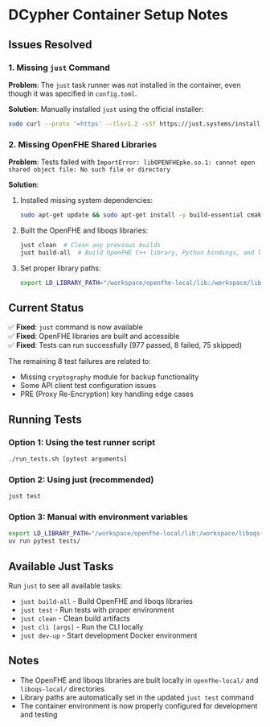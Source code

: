 # DCypher Container Setup Notes

## Issues Resolved

### 1. Missing `just` Command
**Problem**: The `just` task runner was not installed in the container, even though it was specified in `config.toml`.

**Solution**: Manually installed `just` using the official installer:
```bash
sudo curl --proto '=https' --tlsv1.2 -sSf https://just.systems/install.sh | sudo bash -s -- --to /usr/local/bin
```

### 2. Missing OpenFHE Shared Libraries
**Problem**: Tests failed with `ImportError: libOPENFHEpke.so.1: cannot open shared object file: No such file or directory`

**Solution**: 
1. Installed missing system dependencies:
   ```bash
   sudo apt-get update && sudo apt-get install -y build-essential cmake pkg-config libssl-dev git curl wget
   ```

2. Built the OpenFHE and liboqs libraries:
   ```bash
   just clean  # Clean any previous builds
   just build-all  # Build OpenFHE C++ library, Python bindings, and liboqs
   ```

3. Set proper library paths:
   ```bash
   export LD_LIBRARY_PATH="/workspace/openfhe-local/lib:/workspace/liboqs-local/lib:${LD_LIBRARY_PATH:-}"
   ```

## Current Status

✅ **Fixed**: `just` command is now available  
✅ **Fixed**: OpenFHE libraries are built and accessible  
✅ **Fixed**: Tests can run successfully (977 passed, 8 failed, 75 skipped)  

The remaining 8 test failures are related to:
- Missing `cryptography` module for backup functionality
- Some API client test configuration issues
- PRE (Proxy Re-Encryption) key handling edge cases

## Running Tests

### Option 1: Using the test runner script
```bash
./run_tests.sh [pytest arguments]
```

### Option 2: Using just (recommended)
```bash
just test
```

### Option 3: Manual with environment variables
```bash
export LD_LIBRARY_PATH="/workspace/openfhe-local/lib:/workspace/liboqs-local/lib:${LD_LIBRARY_PATH:-}"
uv run pytest tests/
```

## Available Just Tasks

Run `just` to see all available tasks:
- `just build-all` - Build OpenFHE and liboqs libraries
- `just test` - Run tests with proper environment
- `just clean` - Clean build artifacts
- `just cli [args]` - Run the CLI locally
- `just dev-up` - Start development Docker environment

## Notes

- The OpenFHE and liboqs libraries are built locally in `openfhe-local/` and `liboqs-local/` directories
- Library paths are automatically set in the updated `just test` command
- The container environment is now properly configured for development and testing